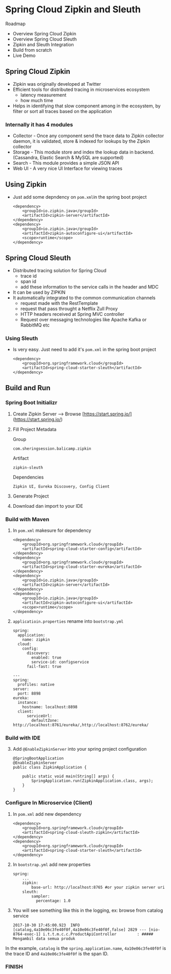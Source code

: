 # Spring Cloud Zipkin and Sleuth #

Roadmap

* Overview Spring Cloud Zipkin 
* Overview Spring Cloud Sleuth
* Zipkin and Sleuth Integration
* Build from scratch
* Live Demo

## Spring Cloud Zipkin ##

* Zipkin was originally developed at Twitter
* Efficient tools for distributed tracing in microservices ecosystem
    * latency measurement
    * how much time
* Helps in identifying that slow component among in the ecosystem, by filter or sort all traces based on the application

### Internally it has 4 modules ###

* Collector - Once any component send the trace data to Zipkin collector daemon, it is validated, store & indexed for lookups by the Zipkin collector
* Storage - This module store and index the lookup data in backend. (Cassandra, Elastic Search & MySQL are supported)
* Search - This module provides a simple JSON API
* Web UI - A very nice UI Interface for viewing traces

## Using Zipkin ##

* Just add some depndency on `pom.xml`in the spring boot project

    ```
    <dependency>
        <groupId>io.zipkin.java</groupId>
        <artifactId>zipkin-server</artifactId>
    </dependency>
    <dependency>
        <groupId>io.zipkin.java</groupId>
        <artifactId>zipkin-autoconfigure-ui</artifactId>
        <scope>runtime</scope>
    </dependency>
    ```

## Spring Cloud Sleuth ##

* Distributed tracing solution for Spring Cloud
    * trace id
    * span id
    * add these information to the service calls in the header and MDC
* It can be used by ZIPKIN
* It automatically integrated to the common communication channels
    * request made with the RestTemplate
    * request that pass throught a Netflix Zull Proxy
    * HTTP headers received at Spring MVC controller
    * Request over messaging technologies like Apache Kafka or RabbitMQ etc
    
### Using Sleuth ###

* Is very easy. Just need to add it's `pom.xml` in the spring boot project

    ```
    <dependency>
        <groupId>org.springframework.cloud</groupId>
        <artifactId>spring-cloud-starter-sleuth</artifactId>
    </dependency>
    ```


## Build and Run ##

### Spring Boot Initializr ###

1. Create Zipkin Server --> Browse [https://start.spring.io/] (https://start.spring.io/)

2. Fill Project Metadata

    Group
    
    ```
    com.sheringsession.balicamp.zipkin    
    ```

    Artifact
    
    ```
    zipkin-sleuth
    ```
   
    Dependencies
    
    ```
    Zipkin UI, Eureka Discovery, Config Client
    ```
   
3. Generate Project

4. Download dan import to your IDE


### Build with Maven ###

1. In `pom.xml` makesure for dependency
    
    ```
    <dependency>
        <groupId>org.springframework.cloud</groupId>
        <artifactId>spring-cloud-starter-config</artifactId>
    </dependency>
    <dependency>
        <groupId>org.springframework.cloud</groupId>
        <artifactId>spring-cloud-starter-eureka</artifactId>
    </dependency>
    <dependency>
        <groupId>io.zipkin.java</groupId>
        <artifactId>zipkin-server</artifactId>
    </dependency>
    <dependency>
        <groupId>io.zipkin.java</groupId>
        <artifactId>zipkin-autoconfigure-ui</artifactId>
        <scope>runtime</scope>
    </dependency>
    ```

2. `applicatioin.properties` rename into `bootstrap.yml`

    ```
    spring:
      application:
        name: zipkin
      cloud:
        config:
          discovery:
            enabled: true
            service-id: configservice
          fail-fast: true

    ---
    spring:
      profiles: native
    server:
      port: 8898
    eureka:
      instance:
        hostname: localhost:8898
      client:
          serviceUrl:
            defaultZone: http://localhost:8761/eureka/,http://localhost:8762/eureka/
    ```

### Build with IDE ###

3. Add `@EnableZipkinServer` into your spring project configuration

    ```
    @SpringBootApplication
    @EnableZipkinServer
    public class ZipkinApplication {

        public static void main(String[] args) {
            SpringApplication.run(ZipkinApplication.class, args);
        }
    }
    ```

### Configure In Microservice (Client) ###

1. In `pom.xml` add new dependency
    
    ```
    <dependency>
        <groupId>org.springframework.cloud</groupId>
        <artifactId>spring-cloud-sleuth-zipkin</artifactId>
    </dependency>
    <dependency>
        <groupId>org.springframework.cloud</groupId>
        <artifactId>spring-cloud-starter-sleuth</artifactId>
    </dependency>
    ```

2. In `bootstrap.yml` add new properties

    ```
    spring:
        ...
        zipkin:
            base-url: http://localhost:8765 #or your zipkin server uri
        sleuth:
            sampler:
              percentage: 1.0
    ```

3. You will see something like this in the logging, ex: browse from catalog service

    ```
    2017-10-30 17:45:00.923  INFO [catalog,4a10e06c3fe40f0f,4a10e06c3fe40f0f,false] 2829 --- [nio-8764-exec-1] i.t.t.m.c.c.ProductApiController         : ##### Mengambil data semua produk
    ```

In the example, `catalog` is the `spring.application.name`, `4a10e06c3fe40f0f` is the trace ID and `4a10e06c3fe40f0f` is the span ID.

### FINISH ###